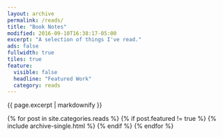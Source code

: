 ```yaml
---
layout: archive
permalink: /reads/
title: "Book Notes"
modified: 2016-09-10T16:38:17-05:00
excerpt: "A selection of things I've read."
ads: false
fullwidth: true
tiles: true
feature:
  visible: false
  headline: "Featured Work"
  category: reads
---
```


{{ page.excerpt | markdownify }}

{% for post in site.categories.reads %}
  {% if post.featured != true %}
  {% include archive-single.html %}
  {% endif %}
{% endfor %}
